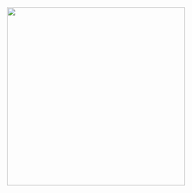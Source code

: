 <h2 align="center">
 <a href="https://discord.com/users/141726407070842881"><img  width="400px" src="https://lanyard.kyrie25.me/api/141726407070842881?decoration=true&useDisplayName=true&animationDuration=2s&waveColor=3256a8&imgStyle=square&imgBorderRadius=16px&bg=DD272700&idleMessage=Not Listening"></a>
<br> </br>

